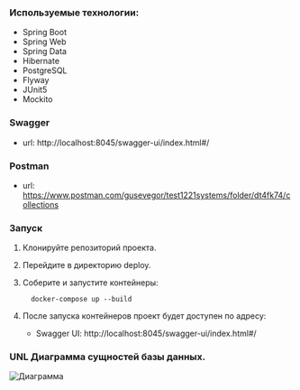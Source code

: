 ### Используемые технологии:
- Spring Boot
- Spring Web
- Spring Data
- Hibernate
- PostgreSQL
- Flyway
- JUnit5
- Mockito

### Swagger
- url: http://localhost:8045/swagger-ui/index.html#/

### Postman
- url: https://www.postman.com/gusevegor/test1221systems/folder/dt4fk74/collections

### Запуск

1. Клонируйте репозиторий проекта.
2. Перейдите в директорию deploy.
3. Соберите и запустите контейнеры:
   
   ```
     docker-compose up --build
   ```
   
5. После запуска контейнеров проект будет доступен по адресу:
   - Swagger UI: http://localhost:8045/swagger-ui/index.html#/

### UNL Диаграмма сущностей базы данных.


![Диаграмма](https://github.com/user-attachments/assets/7b848a48-8d9a-4c9a-9ca3-db4ca95c83e3)

